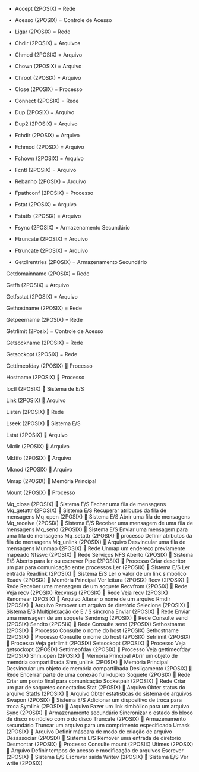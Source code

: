 * Accept (2POSIX) = Rede

* Acesso (2POSIX) = Controle de Acesso

* Ligar (2POSIX) = Rede

* Chdir (2POSIX) = Arquivos

* Chmod (2POSIX) = Arquivo

* Chown (2POSIX) = Arquivo

* Chroot (2POSIX) = Arquivo

* Close (2POSIX) = Processo

* Connect (2POSIX) = Rede

* Dup (2POSIX) = Arquivo

* Dup2 (2POSIX) = Arquivo

* Fchdir (2POSIX) = Arquivo

* Fchmod (2POSIX) = Arquivo

* Fchown (2POSIX) = Arquivo

* Fcntl (2POSIX) = Arquivo

* Rebanho (2POSIX) = Arquivo

* Fpathconf (2POSIX) = Processo

* Fstat (2POSIX) = Arquivo

* Fstatfs (2POSIX) = Arquivo

* Fsync (2POSIX) = Armazenamento Secundário

* Ftruncate (2POSIX) = Arquivo

* Ftruncate (2POSIX) = Arquivo

* Getdirentries (2POSIX) = Armazenamento Secundário

Getdomainname (2POSIX) = Rede

Getfh (2POSIX) = Arquivo

Getfsstat (2POSIX) = Arquivo

Gethostname (2POSIX) = Rede

Getpeername (2POSIX) = Rede

Getrlimit (2Posix) = Controle de Acesso

Getsockname (2POSIX) = Rede

Getsockopt (2POSIX) = Rede

Gettimeofday (2POSIX)  Processo

Hostname (2POSIX)  Processo

Ioctl (2POSIX)  Sistema de E/S

Link (2POSIX)  Arquivo

Listen (2POSIX)  Rede

Lseek (2POSIX)  Sistema E/S

Lstat (2POSIX)  Arquivo

Mkdir (2POSIX)  Arquivo

Mkfifo (2POSIX)  Arquivo

Mknod (2POSIX)  Arquivo

Mmap (2POSIX)  Memória Principal

Mount (2POSIX)  Processo

Mq_close (2POSIX)  Sistema E/S
Fechar uma fila de mensagens
Mq_getattr (2POSIX)  Sistema E/S
Recuperar atributos da fila de mensagens
Mq_open (2POSIX)  Sistema E/S
Abrir uma fila de mensagens
Mq_receive (2POSIX)   Sistema E/S
Receber uma mensagem de uma fila de mensagens
Mq_send (2POSIX)  Sistema E/S
Enviar uma mensagem para uma fila de mensagens
Mq_setattr (2POSIX)  processo 
Definir atributos da fila de mensagens
Mq_unlink (2POSIX)  Arquivo
Desvincular uma fila de mensagens
Munmap (2POSIX)  Rede
Unmap um endereço previamente mapeado
Nfssvc (2POSIX)  Rede
Serviços NFS
Aberto (2POSIX)  Sistema E/S
Aberto para ler ou escrever
Pipe (2POSIX)  Processo
Criar descritor um par para comunicação entre processos
Ler (2POSIX)  Sistema E/S
Ler entrada
Readlink (2POSIX)  Sistema E/S
Ler o valor de um link simbólico
Readv (2POSIX)  Memória Principal
Ver leitura (2POSIX)
Recv (2POSIX)  Rede
Receber uma mensagem de um soquete
Recvfrom (2POSIX)  Rede
Veja recv (2POSIX)
Recvmsg (2POSIX)  Rede
Veja recv (2POSIX)
Renomear (2POSIX)  Arquivo
Alterar o nome de um arquivo
Rmdir (2POSIX)  Arquivo
Remover um arquivo de diretório
Selecione (2POSIX)  Sistema E/S
Multiplexação de E / S síncrona
Enviar (2POSIX)  Rede
Enviar uma mensagem de um soquete
Sendmsg (2POSIX)  Rede
Consulte send (2POSIX)
Sendto (2POSIX)  Rede
Consulte send (2POSIX)
Sethostname (2POSIX)  Processo
Consulte o nome do host (2POSIX)
Sethostname (2POSIX)  Processo
Consulte o nome do host (2POSIX)
Setrlimit (2POSIX)   Processo
Veja getrlimit (2POSIX)
Setsockopt (2POSIX)   Processo
Veja getsockopt (2POSIX)
Settimeofday (2POSIX)   Processo
Veja gettimeofday (2POSIX)
Shm_open (2POSIX)  Memória Principal 
Abrir um objeto de memória compartilhada
Shm_unlink (2POSIX)   Memória Principal
Desvincular um objeto de memória compartilhada
Desligamento (2POSIX)  Rede
Encerrar parte de uma conexão full-duplex
Soquete (2POSIX)  Rede
Criar um ponto final para comunicação
Socketpair (2POSIX)  Rede
Criar um par de soquetes conectados
Stat (2POSIX)  Arquivo
Obter status do arquivo
Statfs (2POSIX)  Arquivo
Obter estatísticas do sistema de arquivos
Swapon (2POSIX)  Sistema E/S
Adicionar um dispositivo de troca para troca
Symlink (2POSIX)  Arquivo
Fazer um link simbólico para um arquivo
Sync (2POSIX)  Armazenamento secundário 
Sincronizar o estado do bloco de disco no núcleo com o do disco
Truncate (2POSIX)  Armazenamento secundário
Truncar um arquivo para um comprimento especificado
Umask (2POSIX)  Arquivo
Definir máscara de modo de criação de arquivo
Desassociar (2POSIX)  Sistema E/S
Remover uma entrada de diretório
Desmontar (2POSIX)  Processo
Consulte mount (2POSIX)
Utimes (2POSIX)  Arquivo
Definir tempos de acesso e modificação de arquivos
Escrever (2POSIX)  Sistema E/S 
Escrever saída
Writev (2POSIX)  Sistema E/S
Ver write (2POSIX)

